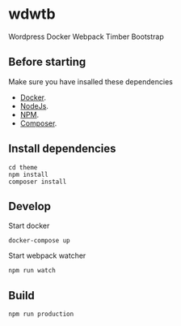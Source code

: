 # wdwtb
Wordpress Docker Webpack Timber Bootstrap

## Before starting
Make sure you have insalled these dependencies

- [Docker](https://docs.docker.com/).
- [NodeJs](https://nodejs.org/it/download/).
- [NPM](https://www.npmjs.com/get-npm).
- [Composer](https://getcomposer.org/download/).

## Install dependencies
```
cd theme
npm install
composer install
```
## Develop
Start docker
```
docker-compose up
```
Start webpack watcher
```
npm run watch
```
## Build
```
npm run production
```
